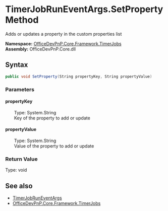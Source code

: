 # TimerJobRunEventArgs.SetProperty Method  
 Adds or updates a property in the custom properties list   

**Namespace:** [OfficeDevPnP.Core.Framework.TimerJobs](OfficeDevPnP.Core.Framework.TimerJobs.md)  
**Assembly:** OfficeDevPnP.Core.dll  
## Syntax
```C#
public void SetProperty(String propertyKey, String propertyValue)
```
### Parameters
#### propertyKey  
&emsp;&emsp;Type: System.String  
&emsp;&emsp;Key of the property to add or update  

  

#### propertyValue  
&emsp;&emsp;Type: System.String  
&emsp;&emsp;Value of the property to add or update  

  

### Return Value
Type: void  

## See also
- [TimerJobRunEventArgs](OfficeDevPnP.Core.Framework.TimerJobs.TimerJobRunEventArgs.md) 
- [OfficeDevPnP.Core.Framework.TimerJobs](OfficeDevPnP.Core.Framework.TimerJobs.md) 
